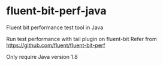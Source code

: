 # fluent-bit-perf-java
Fluent bit performance test tool in Java

Run test performance with tail plugin on fluent-bit
Refer from https://github.com/fluent/fluent-bit-perf

Only require Java version 1.8
